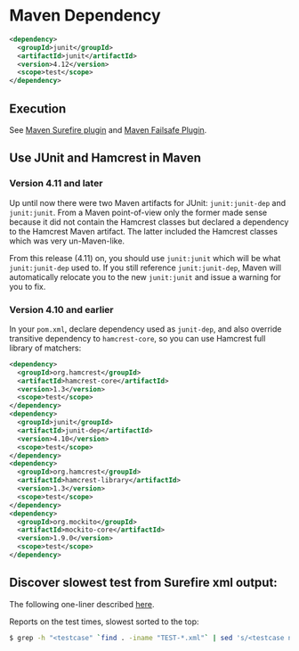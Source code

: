 # Maven Dependency

```xml
<dependency>
  <groupId>junit</groupId>
  <artifactId>junit</artifactId>
  <version>4.12</version>
  <scope>test</scope>
</dependency> 
```

## Execution

See [Maven Surefire plugin](http://maven.apache.org/plugins/maven-surefire-plugin/) and [Maven Failsafe Plugin](http://maven.apache.org/surefire/maven-failsafe-plugin/).

## Use JUnit and Hamcrest in Maven

### Version 4.11 and later

Up until now there were two Maven artifacts for JUnit: `junit:junit-dep` and `junit:junit`. From a Maven point-of-view only the former made sense because it did not contain the Hamcrest classes but declared a dependency to the Hamcrest Maven artifact. The latter included the Hamcrest classes which was very un-Maven-like.

From this release (4.11) on, you should use `junit:junit` which will be what `junit:junit-dep` used to. If you still reference `junit:junit-dep`, Maven will automatically relocate you to the new `junit:junit` and issue a warning for you to fix.

### Version 4.10 and earlier

In your `pom.xml`, declare dependency used as `junit-dep`, and also override transitive dependency to `hamcrest-core`, so you can use Hamcrest full library of matchers:

```xml
<dependency>
  <groupId>org.hamcrest</groupId>
  <artifactId>hamcrest-core</artifactId>
  <version>1.3</version>
  <scope>test</scope>
</dependency>
<dependency>
  <groupId>junit</groupId>
  <artifactId>junit-dep</artifactId>
  <version>4.10</version>
  <scope>test</scope>
</dependency>         
<dependency>
  <groupId>org.hamcrest</groupId>
  <artifactId>hamcrest-library</artifactId>
  <version>1.3</version>
  <scope>test</scope>
</dependency>
<dependency>
  <groupId>org.mockito</groupId>
  <artifactId>mockito-core</artifactId>
  <version>1.9.0</version>
  <scope>test</scope>
</dependency>
```

## Discover slowest test from Surefire xml output:

The following one-liner described [here](http://stackoverflow.com/questions/5094410/how-to-list-the-slowest-junit-tests-in-a-multi-module-maven-build).

Reports on the test times, slowest sorted to the top:

```bash
$ grep -h "<testcase" `find . -iname "TEST-*.xml"` | sed 's/<testcase name="\(.*\)" classname="\(.*\)" time="\(.*\)".*/\3\t\2.\1/' | sort -rn | head
```
